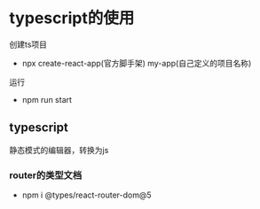 # typescript的使用

创建ts项目

- npx create-react-app(官方脚手架) my-app(自己定义的项目名称)

运行

- npm run start

## typescript

静态模式的编辑器，转换为js

### router的类型文档

- npm i @types/react-router-dom@5
